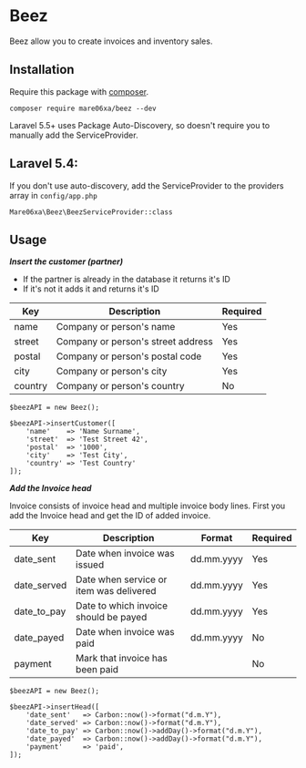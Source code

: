 # Beez

Beez allow you to create invoices and inventory sales.

## Installation
Require this package with [composer](http://getcomposer.org).

```
composer require mare06xa/beez --dev
```

Laravel 5.5+ uses Package Auto-Discovery, so doesn't require you to manually add the ServiceProvider.

## Laravel 5.4:
If you don't use auto-discovery, add the ServiceProvider to the providers array in `config/app.php`

```
Mare06xa\Beez\BeezServiceProvider::class
```

## Usage

***Insert the customer (partner)***

- If the partner is already in the database it returns it's ID
- If it's not it adds it and returns it's ID

| Key | Description | Required |
|------|-----|-----|
| name   | Company or person's name | Yes |
| street | Company or person's street address | Yes |
| postal | Company or person's postal code | Yes |
| city   | Company or person's city | Yes |
| country | Company or person's country | No |

```
$beezAPI = new Beez();

$beezAPI->insertCustomer([
    'name'    => 'Name Surname',
    'street'  => 'Test Street 42',
    'postal'  => '1000',
    'city'    => 'Test City',
    'country' => 'Test Country'
]);
```


***Add the Invoice head***

Invoice consists of invoice head and multiple invoice body lines. 
First you add the Invoice head and get the ID of added invoice.

| Key | Description | Format | Required |
|------|-----|-----|----|
| date_sent   | Date when invoice was issued | dd.mm.yyyy | Yes |
| date_served | Date when service or item was delivered | dd.mm.yyyy | Yes |
| date_to_pay | Date to which invoice should be payed | dd.mm.yyyy | Yes |
| date_payed  | Date when invoice was paid | dd.mm.yyyy | No |
| payment | Mark that invoice has been paid | | No |

```
$beezAPI = new Beez();

$beezAPI->insertHead([
    'date_sent'   => Carbon::now()->format("d.m.Y"),
    'date_served' => Carbon::now()->format("d.m.Y"),
    'date_to_pay' => Carbon::now()->addDay()->format("d.m.Y"),
    'date_payed'  => Carbon::now()->addDay()->format("d.m.Y"),
    'payment'     => 'paid',
]);
```
